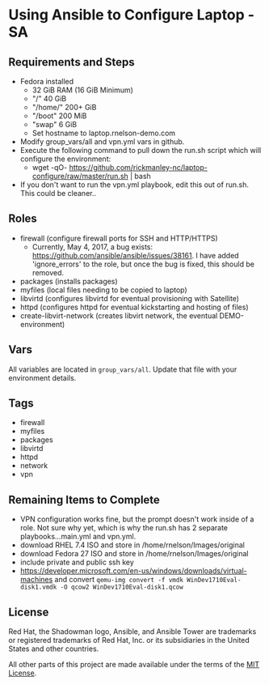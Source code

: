 # Using Ansible to Configure Laptop - SA

## Requirements and Steps
- Fedora installed
  - 32 GiB RAM (16 GiB Minimum)
  - "/" 40 GiB
  - "/home/" 200+ GiB
  - "/boot" 200 MiB
  - "swap" 6 GiB
  - Set hostname to laptop.rnelson-demo.com
- Modify group_vars/all and vpn.yml vars in github.
- Execute the following command to pull down the run.sh script which will configure the environment:
  - wget -qO- https://github.com/rickmanley-nc/laptop-configure/raw/master/run.sh | bash
- If you don't want to run the vpn.yml playbook, edit this out of run.sh. This could be cleaner..

## Roles

- firewall (configure firewall ports for SSH and HTTP/HTTPS)
  - Currently, May 4, 2017, a bug exists: https://github.com/ansible/ansible/issues/38161. I have added 'ignore_errors' to the role, but once the bug is fixed, this should be removed.
- packages (installs packages)
- myfiles (local files needing to be copied to laptop)
- libvirtd (configures libvirtd for eventual provisioning with Satellite)
- httpd (configures httpd for eventual kickstarting and hosting of files)
- create-libvirt-network (creates libvirt network, the eventual DEMO-environment)

## Vars

All variables are located in `group_vars/all`. Update that file with your environment details.

## Tags

- firewall
- myfiles
- packages
- libvirtd
- httpd
- network
- vpn

## Remaining Items to Complete

- VPN configuration works fine, but the prompt doesn't work inside of a role. Not sure why yet, which is why the run.sh has 2 separate playbooks...main.yml and vpn.yml.
- download RHEL 7.4 ISO and store in /home/rnelson/Images/original
- download Fedora 27 ISO and store in /home/rnelson/Images/original
- include private and public ssh key
- https://developer.microsoft.com/en-us/windows/downloads/virtual-machines   and convert `qemu-img convert -f vmdk WinDev1710Eval-disk1.vmdk -O qcow2 WinDev1710Eval-disk1.qcow`

## License

Red Hat, the Shadowman logo, Ansible, and Ansible Tower are trademarks or registered trademarks of Red Hat, Inc. or its subsidiaries in the United States and other countries.

All other parts of this project are made available under the terms of the [MIT License](LICENSE).
